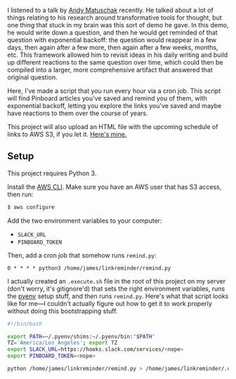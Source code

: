 I listened to a talk by [Andy Matuschak](https://andymatuschak.org/) recently. He talked about a lot of things relating to his research around transformative tools for thought, but one thing that stuck in my brain was this sort of demo he gave. In this demo, he would write down a question, and then he would get reminded of that question with exponential backoff: the question would reappear in a few days, then again after a few more, then again after a few weeks, months, etc. This framework allowed him to revisit ideas in his daily writing and build up different reactions to the same question over time, which could then be compiled into a larger, more comprehensive artifact that answered that original question.

Here, I've made a script that you run every hour via a cron job. This script will find Pinboard articles you've saved and remind you of them, with exponential backoff, letting you explore the links you've saved and maybe have reactions to them over the course of years.

This project will also upload an HTML file with the upcoming schedule of links to AWS S3, if you let it. [Here's mine.](https://jil.im/linkreminder)

## Setup

This project requires Python 3.

Install the [AWS CLI](https://aws.amazon.com/cli/). Make sure you have an AWS user that has S3 access, then run:

```bash
$ aws configure
```

Add the two environment variables to your computer:

- `SLACK_URL`
- `PINBOARD_TOKEN`

Then, add a cron job that somehow runs `remind.py`:

```crontab
0 * * * * python3 /home/james/linkreminder/remind.py
```

I actually created an `.execute.sh` file in the root of this project on my server (don't worry, it's gitignore'd) that sets the right environment variables, runs the [pyenv](https://github.com/pyenv/pyenv) setup stuff, and then runs `remind.py`. Here's what that script looks like for me—I couldn't actually figure out how to get it to work properly without doing this bootstrapping stuff.

```bash
#!/bin/bash

export PATH=~/.pyenv/shims:~/.pyenv/bin:"$PATH"
TZ='America/Los_Angeles'; export TZ
export SLACK_URL=https://hooks.slack.com/services/<nope>
export PINBOARD_TOKEN=<nope>

python /home/james/linkreminder/remind.py > /home/james/linkreminder/.output.log 2>&1
```
